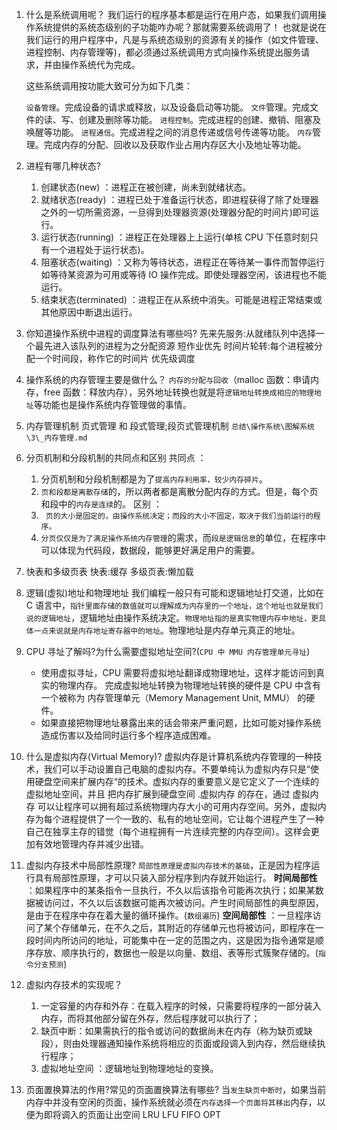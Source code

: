 1. 什么是系统调用呢？
   我们运行的程序基本都是运行在用户态，如果我们调用操作系统提供的系统态级别的子功能咋办呢？那就需要系统调用了！
   也就是说在我们运行的用户程序中，凡是与系统态级别的资源有关的操作（如文件管理、进程控制、内存管理等)，都必须通过系统调用方式向操作系统提出服务请求，并由操作系统代为完成。

   这些系统调用按功能大致可分为如下几类：

   `设备管理`。完成设备的请求或释放，以及设备启动等功能。
   `文件`管理。完成文件的读、写、创建及删除等功能。
   `进程控制`。完成进程的创建、撤销、阻塞及唤醒等功能。
   `进程通信`。完成进程之间的消息传递或信号传递等功能。
   `内存`管理。完成内存的分配、回收以及获取作业占用内存区大小及地址等功能。

2. 进程有哪几种状态?
   1. 创建状态(new) ：进程正在被创建，尚未到就绪状态。
   2. 就绪状态(ready) ：进程已处于准备运行状态，即进程获得了除了处理器之外的一切所需资源，一旦得到处理器资源(处理器分配的时间片)即可运行。
   3. 运行状态(running) ：进程正在处理器上上运行(单核 CPU 下任意时刻只有一个进程处于运行状态)。
   4. 阻塞状态(waiting) ：又称为等待状态，进程正在等待某一事件而暂停运行如等待某资源为可用或等待 IO 操作完成。即使处理器空闲，该进程也不能运行。
   5. 结束状态(terminated) ：进程正在从系统中消失。可能是进程正常结束或其他原因中断退出运行。
3. 你知道操作系统中进程的调度算法有哪些吗?
   先来先服务:从就绪队列中选择一个最先进入该队列的进程为之分配资源
   短作业优先
   时间片轮转:每个进程被分配一个时间段，称作它的时间片
   优先级调度

4. 操作系统的内存管理主要是做什么？
   `内存的分配与回收`（malloc 函数：申请内存，free 函数：释放内存），另外地址转换也就是将`逻辑地址转换成相应的物理地址`等功能也是操作系统内存管理做的事情。
5. 内存管理机制
   页式管理 和 段式管理;段页式管理机制
   `总结\操作系统\图解系统\3\_内存管理.md`
6. 分页机制和分段机制的共同点和区别
   共同点 ：
   1. 分页机制和分段机制都是为了`提高内存利用率，较少内存碎片`。
   2. `页和段都是离散存储`的，所以两者都是离散分配内存的方式。但是，每个页和段中的`内存是连续`的。
      区别 ：
   3. ` 页的大小是固定的，由操作系统决定；而段的大小不固定，取决于我们当前运行的程序。`
   4. `分页仅仅是为了满足操作系统内存管理`的需求，而`段是逻辑信息`的单位，在程序中可以体现为代码段，数据段，能够更好满足用户的需要。
7. 快表和多级页表
   快表:缓存 多级页表:懒加载
8. 逻辑(虚拟)地址和物理地址
   我们编程一般只有可能和逻辑地址打交道，比如在 C 语言中，`指针里面存储的数值就可以理解成为内存里的一个地址，这个地址也就是我们说的逻辑地址`，逻辑地址由操作系统决定。`物理地址指的是真实物理内存中地址，更具体一点来说就是内存地址寄存器中的地址`。物理地址是内存单元真正的地址。
9. CPU 寻址了解吗?为什么需要虚拟地址空间?(`CPU 中 MMU 内存管理单元寻址`)
   - 使用虚拟寻址，CPU 需要将虚拟地址翻译成物理地址，这样才能访问到真实的物理内存。
     完成虚拟地址转换为物理地址转换的硬件是 CPU 中含有一个被称为 内存管理单元（Memory Management Unit, MMU） 的硬件。
   - 如果直接把物理地址暴露出来的话会带来严重问题，比如可能对操作系统造成伤害以及给同时运行多个程序造成困难。
10. 什么是虚拟内存(Virtual Memory)?
    虚拟内存是计算机系统内存管理的一种技术，我们可以手动设置自己电脑的虚拟内存。不要单纯认为虚拟内存只是“使用硬盘空间来扩展内存“的技术。虚拟内存的重要意义是它定义了一个连续的虚拟地址空间，并且 把内存扩展到硬盘空间 .虚拟内存 的存在，通过 虚拟内存 可以让程序可以拥有超过系统物理内存大小的可用内存空间。另外，虚拟内存为每个进程提供了一个一致的、私有的地址空间，它让每个进程产生了一种自己在独享主存的错觉（每个进程拥有一片连续完整的内存空间）。这样会更加有效地管理内存并减少出错。
11. 虚拟内存技术中局部性原理?
    `局部性原理是虚拟内存技术的基础`，正是因为程序运行具有局部性原理，才可以只装入部分程序到内存就开始运行。
    **时间局部性** ：如果程序中的某条指令一旦执行，不久以后该指令可能再次执行；如果某数据被访问过，不久以后该数据可能再次被访问。产生时间局部性的典型原因，是由于在程序中存在着大量的循环操作。(`数组遍历`)
    **空间局部性** ：一旦程序访问了某个存储单元，在不久之后，其附近的存储单元也将被访问，即程序在一段时间内所访问的地址，可能集中在一定的范围之内，这是因为指令通常是顺序存放、顺序执行的，数据也一般是以向量、数组、表等形式簇聚存储的。(`指令分支预测`)
12. 虚拟内存技术的实现呢？
    1. 一定容量的内存和外存：在载入程序的时候，只需要将程序的一部分装入内存，而将其他部分留在外存，然后程序就可以执行了；
    2. 缺页中断：如果需执行的指令或访问的数据尚未在内存（称为缺页或缺段），则由处理器通知操作系统将相应的页面或段调入到内存，然后继续执行程序；
    3. 虚拟地址空间 ：逻辑地址到物理地址的变换。
13. 页面置换算法的作用?常见的页面置换算法有哪些?
    当`发生缺页中断时`，如果当前内存中并没有空闲的页面，操作系统就必须在`内存选择一个页面将其移出`内存，以便为即将调入的页面让出空间
    LRU LFU FIFO OPT
